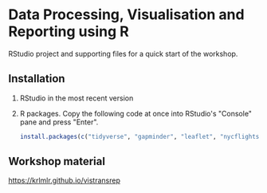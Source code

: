 # Data Processing, Visualisation and Reporting using R

RStudio project and supporting files for a quick start of the workshop.

## Installation

1. RStudio in the most recent version
2. R packages. Copy the following code at once into RStudio's "Console" pane and press "Enter".

    ```r
    install.packages(c("tidyverse", "gapminder", "leaflet", "nycflights13", "plotly", "shiny", "here", "xaringan", "rticles"))
    ```

## Workshop material

https://krlmlr.github.io/vistransrep
